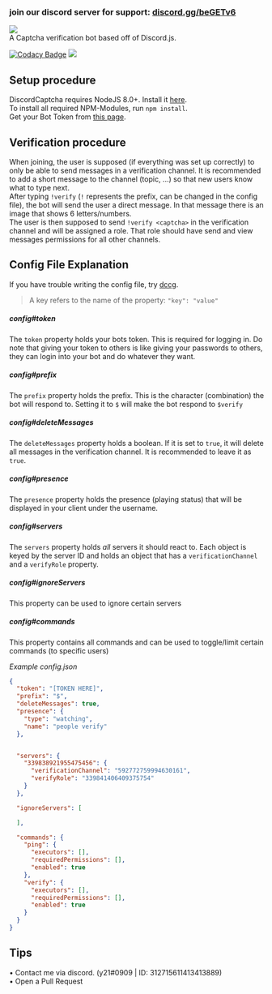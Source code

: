 ### join our discord server for support: [discord.gg/beGETv6](discord.gg/beGETv6)<br/>
<img src="https://image.ibb.co/gEN0oR/discord_banner.png"><br/>
A Captcha verification bot based off of Discord.js.

[![Codacy Badge](https://api.codacy.com/project/badge/Grade/ba341e35d2c84bc0a0adc6a2ae2f4e1c)](https://app.codacy.com/app/y21/discordcaptcha?utm_source=github.com&utm_medium=referral&utm_content=y21/discordcaptcha&utm_campaign=badger)
<img src="https://travis-ci.org/y21/discordcaptcha.svg?branch=master"/>

## Setup procedure
DiscordCaptcha requires NodeJS 8.0+. Install it <a href="https://nodejs.org/en/download/package-manager/">here</a>.<br />
To install all required NPM-Modules, run `npm install`.<br/>
Get your Bot Token from <a href="https://discordapp.com/developers/applications/me">this page</a>.

## Verification procedure
When joining, the user is supposed (if everything was set up correctly) to only be able to send messages in a verification channel.
It is recommended to add a short message to the channel (topic, ...) so that new users know what to type next.<br/>
After typing `!verify` (`!` represents the prefix, can be changed in the config file), the bot will send the user a direct message.
In that message there is an image that shows 6 letters/numbers.<br/>
The user is then supposed to send `!verify <captcha>` in the verification channel and will be assigned a role.
That role should have send and view messages permissions for all other channels.

## Config File Explanation
If you have trouble writing the config file, try [dccg](https://github.com/y21/dccg).
> A key refers to the name of the property: `"key": "value"`

##### config#token
The `token` property holds your bots token. This is required for logging in. Do note that giving your token to others is like giving your passwords to others, they can login into your bot and do whatever they want.

##### config#prefix
The `prefix` property holds the prefix. This is the character (combination) the bot will respond to. Setting it to `$` will make the bot respond to `$verify`

##### config#deleteMessages
The `deleteMessages` property holds a boolean. If it is set to `true`, it will delete all messages in the verification channel. It is recommended to leave it as `true`.

##### config#presence
The `presence` property holds the presence (playing status) that will be displayed in your client under the username.

##### config#servers
The `servers` property holds *all* servers it should react to. Each object is keyed by the server ID and holds an object that has a `verificationChannel` and a `verifyRole` property.

##### config#ignoreServers
This property can be used to ignore certain servers 

##### config#commands
This property contains all commands and can be used to toggle/limit certain commands (to specific users)

_Example config.json_
```json
{
  "token": "[TOKEN HERE]",
  "prefix": "$",
  "deleteMessages": true,
  "presence": {
    "type": "watching",
    "name": "people verify"
  },


  "servers": {
    "339838921955475456": {
      "verificationChannel": "592772759994630161",
      "verifyRole": "339841406409375754"
    }
  },

  "ignoreServers": [

  ],

  "commands": {
    "ping": {
      "executors": [],
      "requiredPermissions": [],
      "enabled": true
    },
    "verify": {
      "executors": [],
      "requiredPermissions": [],
      "enabled": true
    }
  }
}
```

## Tips
• Contact me via discord. (y21#0909 | ID: 312715611413413889)<br/>
• Open a Pull Request
